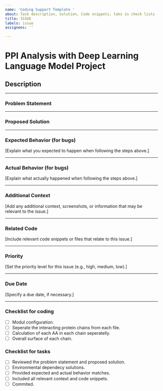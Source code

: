 ```yaml
---
name: 'Coding Support Template '
about: Task description, Solution, Code snippets, taks in check lists
title: ISSUE
labels: issue
assignees: ''

---
```


# PPI Analysis with Deep Learning Language Model Project

## Description



---

### Problem Statement


---

### Proposed Solution


---

### Expected Behavior (for bugs)
[Explain what you expected to happen when following the steps above.]

---

### Actual Behavior (for bugs)
[Explain what actually happened when following the steps above.]

---

### Additional Context
[Add any additional context, screenshots, or information that may be relevant to the issue.]

---

### Related Code
[Include relevant code snippets or files that relate to this issue.]

---


### Priority
[Set the priority level for this issue (e.g., high, medium, low).]

---

### Due Date
[Specify a due date, if necessary.]

---
### Checklist for coding 
- [ ] Modul configuration.
- [ ] Seperate the interacting protein chains from each file. 
- [ ] Calculation of each AA in each chain seperatelly.
- [ ] Overall surface of each chain.

### Checklist for tasks 
- [ ] Reviewed the problem statement and proposed solution.
- [ ] Environmental dependecy solutions.
- [ ] Provided expected and actual behavior matches.
- [ ] Included all relevant context and code snippets.
- [ ] Commited.

